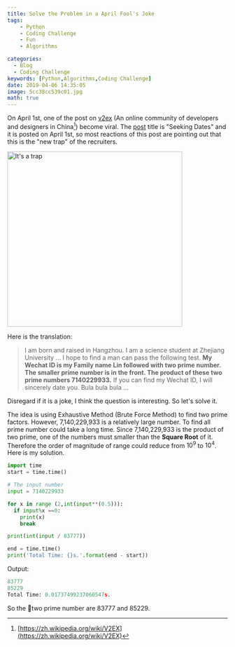 ```yaml
---
title: Solve the Problem in a April Fool's Joke
tags: 
    - Python
    - Coding Challenge
    - Fun
    - Algorithms

categories:
  - Blog
  - Coding Challenge
keywords: [Python,Algorithms,Coding Challenge]
date: 2019-04-06 14:35:05
image: 5cc38cc539c01.jpg
math: true
---
```


On April 1st, one of the post on [v2ex](https://www.v2ex.com/t/550870) (An online community of developers and designers in China[^1]) become viral. The [post](https://www.v2ex.com/t/550870) title is "Seeking Dates" and it is posted on April 1st, so most reactions of this post are pointing out that this is the "new trap" of the recruiters.
<!-- more -->
<img src="https://i.loli.net/2019/04/27/5cc38cc160d0f.jpg" alt="It's a trap" width="400"/>
</br>

Here is the translation:
>I am born and raised in Hangzhou. I am a science student at Zhejiang University ... I hope to find a man can pass the following test. **My Wechat ID is my Family name Lin followed with two prime number. The smaller prime number is in the front. The product of these two prime numbers 7140229933.** If you can find my Wechat ID, I will sincerely date you. Bula bula bula ...


Disregard if it is a joke, I think the question is interesting. So let's solve it.

The idea is using Exhaustive Method (Brute Force Method) to find two prime factors. However, 7,140,229,933 is a relatively large number. To find all prime number could take a long time. Since 7,140,229,933 is the product of two prime, one of the numbers must smaller than the **Square Root** of it. Therefore the order of magnitude of range could reduce from $10^9$ to $10^4$.
Here is my solution.

```python
import time
start = time.time()

# The input number
input = 7140229933

for x in range (2,int(input**(0.5))):
  if input%x ==0:
    print(x)
    break

print(int(input / 83777))

end = time.time()
print('Total Time: {}s.'.format(end - start))
```
Output:
```python
83777
85229
Total Time: 0.01737499237060547s.
```

So the two prime number are 83777 and 85229.








[^1]: [https://zh.wikipedia.org/wiki/V2EX](https://zh.wikipedia.org/wiki/V2EX)

[^2]: Photo by [Kevin Wolf](https://unsplash.com/photos/t8VzS-PSNeI?utm_source=unsplash&utm_medium=referral&utm_content=creditCopyText) on Unsplash
